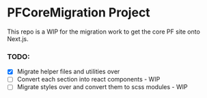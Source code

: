 # PFCoreMigration Project

This repo is a WIP for the migration work to get the core PF site onto Next.js.

### TODO:
 - [x] Migrate helper files and utilities over 
 - [ ] Convert each section into react components - WIP
 - [ ] Migrate styles over and convert them to scss modules - WIP
